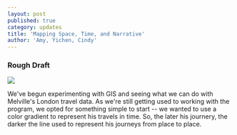 ```yaml
---
layout: post
published: true
category: updates
title: 'Mapping Space, Time, and Narrative'
author: 'Amy, Yichen, Cindy'
---
```

### Rough Draft

![]({{site.baseurl}}/assets/zoomin.PNG)

We've begun experimenting with GIS and seeing what we can do with Melville's London travel data. As we're still getting used to working with the program, we opted for something simple to start -- we wanted to use a color gradient to represent his travels in time. So, the later his journery, the darker the line used to represent his journeys from place to place.
